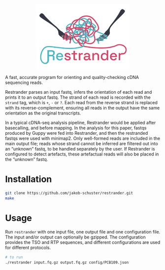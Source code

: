 <p align="center">
    <img src="figures/logo.png" title="Restrander" alt="Restrander" width="300">
</p>

A fast, accurate program for orienting and quality-checking cDNA sequencing reads.

Restrander parses an input fastq, infers the orientation of each read and prints it to an output fastq. The strand of each read is recorded with the `strand` tag, which is `+`, `-` or `?`. Each read from the reverse strand is replaced with its reverse-complement, ensuring all reads in the output have the same orientation as the original transcripts. 

In a typical cDNA-seq analysis pipeline, Restrander would be applied after basecalling, and before mapping. In the analysis for this paper, fastqs produced by Guppy were fed into Restrander, and then the restranded fastqs were used with minimap2. Only well-formed reads are included in the main output file; reads whose strand cannot be inferred are filtered out into an “unknown” fastq, to be handled separately by the user. If Restrander is configured to detect artefacts, these artefactual reads will also be placed in the “unknown” fastq.

# Installation

```bash
git clone https://github.com/jakob-schuster/restrander.git
make
```

# Usage

Run `restrander` with one input file, one output file and one configuration file. The input and/or output can optionally be gzipped. The configuration provides the TSO and RTP sequences, and different configurations are used for different protocols.

```bash
# to run 
./restrander input.fq.gz output.fq.gz config/PCB109.json
```